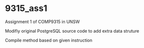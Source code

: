 # 9315_ass1
Assignment 1 of COMP9315 in UNSW

Modifiy original PostgreSQL source code to add extra data struture

Compile method based on given instruction
